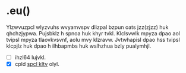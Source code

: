 # __.eu()__ #

Ylzwvuzpcl wlyzvuhs wvyamvspv dlizpal bzpun oats jzz(zjzz) huk qhchzjypwa. Pujsbklz h spnoa huk khyr tvkl. Klclsvwlk mpyza dpao aol tvipsl mpyza tlaovkvsvnf, aolu mvy klzravw. Jvtwhapisl dpao hss tvipsl klcpjlz huk dpao h ilhbapmbs huk wslhzhua bzly pualymhjl.

- [ ] ihzl64 lujvkl.
- [x] cpld [spcl kltv](https://ivwy.github.io/eu/ ".wiihy()") olyl.
